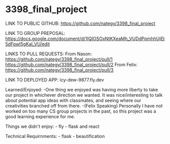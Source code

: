 # 3398_final_project

LINK TO PUBLIC GITHUB: https://github.com/nategy/3398_final_project

LINK TO GROUP PREPOSAL: https://docs.google.com/document/d/1IQIOSOxNtKXeaMh_VUDdPpmhhUjEt5dFpwl5gKaI_VU/edit

LINKS TO PULL REQUESTS:
From Nason:
https://github.com/nategy/3398_final_project/pull/1
https://github.com/nategy/3398_final_project/pull/2
From Felix:
https://github.com/nategy/3398_final_project/pull/3

LINK TO DEPLOYED APP: icy-dew-9877.fly.dev

Learned/Enjoyed:
-One thing we enjoyed was having more liberty to take our project in whichever direction we wanted. It was nice/interesting to talk about potential app ideas with
classmates, and seeing where our creativities branched off from there.
-(Felix Speaking) Personally I have not worked on too many CS group projects in the past, so this project was a good learning experience for me.

Things we didn't enjoy: - fly - flask and react

Technical Requirnments: - flask - beautification
